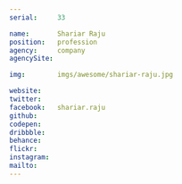 ```yaml
---
serial:     33

name:       Shariar Raju
position:   profession
agency:     company
agencySite:

img:        imgs/awesome/shariar-raju.jpg

website:    
twitter:    
facebook:   shariar.raju
github:     
codepen:    
dribbble:   
behance:    
flickr:     
instagram:  
mailto:     
---
```

